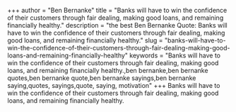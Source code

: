 +++
author = "Ben Bernanke"
title = "Banks will have to win the confidence of their customers through fair dealing, making good loans, and remaining financially healthy."
description = "the best Ben Bernanke Quote: Banks will have to win the confidence of their customers through fair dealing, making good loans, and remaining financially healthy."
slug = "banks-will-have-to-win-the-confidence-of-their-customers-through-fair-dealing-making-good-loans-and-remaining-financially-healthy"
keywords = "Banks will have to win the confidence of their customers through fair dealing, making good loans, and remaining financially healthy.,ben bernanke,ben bernanke quotes,ben bernanke quote,ben bernanke sayings,ben bernanke saying,quotes, sayings,quote, saying, motivation"
+++
Banks will have to win the confidence of their customers through fair dealing, making good loans, and remaining financially healthy.
